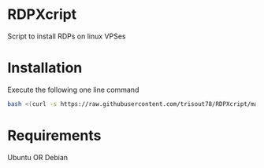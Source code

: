 # RDPXcript
Script to install RDPs on linux VPSes
# Installation
Execute the following one line command
``` bash
bash <(curl -s https://raw.githubusercontent.com/trisout78/RDPXcript/main/install.sh)
```
# Requirements
Ubuntu
OR
Debian
